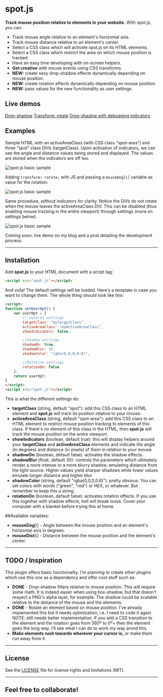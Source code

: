 # spot.js

**Track mouse position relative to elements in your website.** With spot.js, you can:
- Track mouse angle relative to an element's horizontal axis.
- Track mouse distance relative to an element's center.
- Select a CSS class which will activate spot.js on its HTML elements.
- Select a CSS class which restrict the area on which mouse position is tracked.
- Have an easy time developing with on-screen helpers.
- **Get creative** with mouse events using CSS transforms.
- **NEW:** create sexy drop-shadow effects dynamically depending on mouse position.
- **NEW:** create rotation effects dynamically depending on mouse position.
- **NEW:** pass values for the new functionality as user settings.

## Live demos

[Drop-shadow](http://brainlessdeveloper.com/spot.js/demos/spot.js-drop-shadow-demo.html)
[Transform: rotate](http://brainlessdeveloper.com/spot.js/demos/spot.js-drop-shadow-demo.html)
[Drop-shadow with debugging indicators](http://brainlessdeveloper.com/spot.js/demos/spot.js-drop-shadow-demo.html)

## Examples

Sample HTML with an activeAreaClass (with CSS class "spot-area") and three "spot" class DIVs (targetClass). Upon activation of indicators, we can see the angle and distance values being stored and displayed. The values are stored when the indicators are off too.

![spot.js basic sample](http://brainlessdeveloper.com/assets/spotjs1.gif)

Adding <code>transform: rotate;</code> with JS and passing a <code>mouseDeg[i]</code> variable as value for the rotation:

![spot.js basic sample](http://brainlessdeveloper.com/assets/spotjs2.gif)

Same procedure, without indicators for clarity. Notice the DIVs do not rotate when the mouse leaves the activeAreaClass DIV. This can be disabled (thus enabling mouse tracking in the entire viewport) through settings (more on settings below).

![spot.js basic sample](http://brainlessdeveloper.com/assets/spotjs3.gif)

Coming soon: live demo on my blog and a post detailing the development process.

----------
## Installation

Add **spot.js** to your HTML document with a script tag:
```html
<script src="spot.js"></script>
```
And voila! The default settings will be loaded. Here's a template in case you want to change them. The whole thing should look like this:
```html
<script>
function setUserOpt() {
    var userOpt = {
        // General settings
        targetClass: "myTargetClass",
        activeAreaClass: "myActiveAreaClass",
        showIndicators: false,

        //Shadow settings
        shadowOn: true,
        shadowBlur: 30,
        shadowColor: "rgba(0,0,0,0.8)",

        //Rotation settings
        rotationOn: false
    };
    return userOpt;
}
</script>
<script src="spot.js"></script>
``` 

This is what the different settings do:
- **targetClass** (string, default "spot"): add this CSS class to an HTML element and **spot.js** will track its position relative to your mouse.
- **activeAreaClass** (string, default "spot-area"): add this CSS class to an HTML element to restrict mouse position tracking to elements of this class. If there's no element of this class in the HTML, then **spot.js** will track the mouse position on the entire viewport.
- **showIndicators** (boolean, default true): this will display helpers around your **targetClass** and **activeAreaClass** elements and indicate the angle (in degrees) and distance (in pixels) of them in relation to your mouse.
- **shadowOn** (boolean, default false): activates the shadow effects.
- **shadowBlur** (float, default 30): controls the parameters which ultimately render a more intense or a more blurry shadow, emulating distance from the light source. Higher values yield sharper shadows while lower values emulate longer distance and higher blur.
- **shadowColor** (string, default "rgba(0,0,0,0.6)"): pretty obvious. You can set colors with words ("green", "red") or HEX, or whatever. But remember to keep this a string.
- **rotationOn** (boolean, default false): activates rotation effects. If you use this together with shadow effects, hell will break loose. Cover your computer with a blanket before trying this at home.

##Available variables:
- **mouseDeg**[i] - Angle between the mouse position and an element's horizontal axis in degrees.
- **mouseDist**[i] - Distance between the mouse position and the element's center.

----------
## TODO / Inspiration
This plugin offers basic functionality. I'm planning to create other plugins which use this one as a dependency and offer cool stuff such as:
- **DONE** - Drop-shadow filters relative to mouse position. This will require some math. It is indeed easier when using box-shadow, but that doesn't respect a PNG's alpha layer, for example. The shadow could be scalable relative to the distance of the mouse and the elements.
- **DONE** - Rotate an element based on mouse position. I've already implemented this but it needs optimization, i.e. I need to code it again. NOTE: still needs better implementation. If you add a CSS transition to the element and the rotation goes from 360º to 0º+ then the element goes the long way. I'll see what I can do to work my way arond this.
- **Make elements rush towards wherever your cursor is,** or make them run away from it.

----------
## License
See the [LICENSE](https://github.com/brainlessdeveloper/spot.js/blob/master/LICENSE.md) file for license rights and limitations (MIT).

---------
## Feel free to collaborate!
